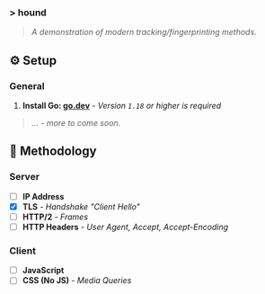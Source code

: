 ### >  hound

> *A demonstration of modern tracking/fingerprinting methods.*

## ⚙ Setup

### General
1. **Install Go: [go.dev](https://go.dev/dl)** *- Version `1.18` or higher is required*

> *... - more to come soon.*

## 👀 Methodology

### Server
- [ ] **IP Address**
- [x] **TLS** *- Handshake "Client Hello"*
- [ ] **HTTP/2** *- Frames*
- [ ] **HTTP Headers** *- User Agent, Accept, Accept-Encoding*

### Client
- [ ] **JavaScript**
- [ ] **CSS (No JS)** *- Media Queries*